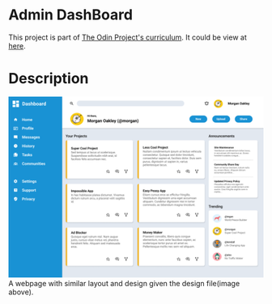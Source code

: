 # Admin DashBoard
This project is part of [The Odin Project's curriculum](https://www.theodinproject.com/lessons/intermediate-html-and-css-admin-dashboard). It could be view at [here](https://ls1955.github.io/Admin-DashBoard/).

# Description
![design_file](images/dashboard-project.png)
A webpage with similar layout and design given the design file(image above).
